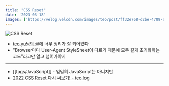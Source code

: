 ```yaml
---
title: "CSS Reset"
date: '2023-03-18'
images: ['https://velog.velcdn.com/images/teo/post/ff32e768-d2be-4709-ad19-c9e542f3b9dd/2022_CSS_Reset_%E1%84%83%E1%85%A1%E1%84%89%E1%85%B5_%E1%84%8A%E1%85%A5%E1%84%87%E1%85%A9%E1%84%80%E1%85%B5!.png']
---
```


![CSS Reset](https://velog.velcdn.com/images/teo/post/ff32e768-d2be-4709-ad19-c9e542f3b9dd/2022_CSS_Reset_%E1%84%83%E1%85%A1%E1%84%89%E1%85%B5_%E1%84%8A%E1%85%A5%E1%84%87%E1%85%A9%E1%84%80%E1%85%B5!.png)

- [teo.yu님의 글](https://velog.io/@teo/2022-CSS-Reset-%EB%8B%A4%EC%8B%9C-%EC%8D%A8%EB%B3%B4%EA%B8%B0)에 너무 정리가 잘 되어있다
- "Browser마다 User-Agent StyleSheet이 다르기 때문에 모두 같게 초기화하는 코드"라고만 알고 넘어가야지

---
- [[tags/JavaScript]] - 엄밀히 JavaScript는 아니지만
- [2022 CSS Reset 다시 써보기! - teo.log](https://velog.io/@teo/2022-CSS-Reset-%EB%8B%A4%EC%8B%9C-%EC%8D%A8%EB%B3%B4%EA%B8%B0)